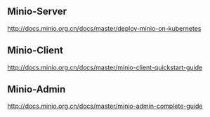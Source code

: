 
## Minio-Server
http://docs.minio.org.cn/docs/master/deploy-minio-on-kubernetes

## Minio-Client
http://docs.minio.org.cn/docs/master/minio-client-quickstart-guide

## Minio-Admin
http://docs.minio.org.cn/docs/master/minio-admin-complete-guide
